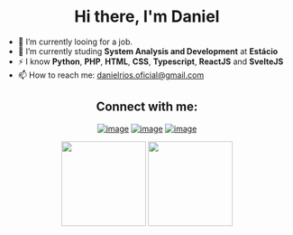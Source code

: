 <h1 align="center">Hi there, I'm Daniel</h1>

- 🔭 I’m currently looing for a job.
- 🌱 I’m currently studing  **System Analysis and Development** at **Estácio**
- ⚡ I know **Python**, **PHP**, **HTML**, **CSS**, **Typescript**, **ReactJS** and  **SvelteJS**
- 📫 How to reach me: danielrios.oficial@gmail.com

<div align="center">
<h2 align="center">Connect with me:</h2>
  
[![image](https://img.shields.io/badge/LinkedIn-0077B5?style=for-the-badge&logo=linkedin&logoColor=white)](https://www.linkedin.com/in/danielrios549/)
[![image](https://img.shields.io/badge/Instagram-E4405F?style=for-the-badge&logo=instagram&logoColor=white)](https://www.instagram.com/danielrios549/)
[![image](https://img.shields.io/badge/Twitter-1DA1F2?style=for-the-badge&logo=twitter&logoColor=white)](https://twitter.com/DanielRios549)

</div>

<p align= "center">
  <img height= "150" src="https://reakut-stats.vercel.app/api?username=DanielRios549&theme=react&show_icons=true&&include_all_commits=false&hide_border=true" />
  <img height= "150" src="https://reakut-stats.vercel.app/api/top-langs/?username=DanielRios549&langs_count=8&theme=react&layout=compact&hide_border=true" />
</p>
